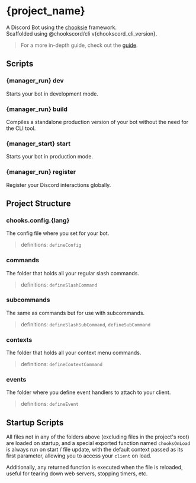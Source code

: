 # {project_name}

A Discord Bot using the [chooksie](https://github.com/chookscord/framework) framework.  
Scaffolded using @chookscord/cli v{chookscord_cli_version}.

> For a more in-depth guide, check out the [guide](https://guide.chooks.app/).

## Scripts

### {manager_run} dev

Starts your bot in development mode.

### {manager_run} build

Compiles a standalone production version of your bot without the need for the CLI tool.

### {manager_start} start

Starts your bot in production mode.

### {manager_run} register

Register your Discord interactions globally.

## Project Structure

### chooks.config.{lang}

The config file where you set for your bot.

> definitions: `defineConfig`

### commands

The folder that holds all your regular slash commands.

> definitions: `defineSlashCommand`

### subcommands

The same as commands but for use with subcommands.

> definitions: `defineSlashSubCommand`, `defineSubCommand`

### contexts

The folder that holds all your context menu commands.

> definitions: `defineContextCommand`

### events

The folder where you define event handlers to attach to your client.

> definitions: `defineEvent`

## Startup Scripts

All files not in any of the folders above (excluding files in the project's
root) are loaded on startup, and a special exported function named
`chooksOnLoad` is always run on start / file update, with the default context
passed as its first parameter, allowing you to access your `client` on load.

Additionally, any returned function is executed when the file is reloaded,
useful for tearing down web servers, stopping timers, etc.
